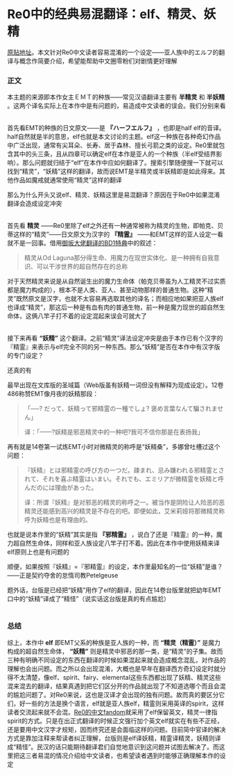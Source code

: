 # Re0中的经典易混翻译：elf、精灵、妖精



[原贴地址](https://tieba.baidu.com/p/5739294622)。本文针对Re0中文读者容易混淆的一个设定——亚人族中的エルフ的翻译与概念作简要介绍，希望能帮助中文圈零粉们对剧情更好理解


### 正文

本主题的来源即本作女主ＥＭＴ的种族——常见汉语翻译主要有 **半精灵** 和 **半妖精** 。这两个译名实际上在本作中是有问题的，易造成中文读者的误会。我们分别来看<br/>
<br/>

首先看EMT的种族的日文原文——是 **『ハーフエルフ』** ，也即是half elf的音译。half自然就是半的意思，elf也就是本文讨论的主题。elf这一种族在各种奇幻作品中广泛出现，通常有尖耳朵、长寿、居于森林、擅长弓箭之类的设定。Re0里就包含其中的头三条，且从四章可以确定elf在本作是亚人的一个种族（半elf受结界影响）。那么问题就归结于“elf”在本作中应如何翻译了。搜索引擎随便搜一下就可以找到“精灵”，“妖精”这样的翻译，故而说EMT是半精灵或半妖精即是如此得来。其他作品如魔戒就通常使用“精灵”这样的翻译

那么为什么开头又说elf、精灵、妖精这里是易混翻译？原因在于Re0中如果混淆翻译会造成设定冲突<br/>
<br/>

首先看 **精灵** ——Re0里除了elf之外还有一种通常被称为精灵的生物，即帕克、贝蒂这样的“精灵”——日文原文为汉字的 **『精霊』** ——和EMT这样的亚人设定一看就不是一回事。借用[御坂大佬翻译的BD1特典](https://tieba.baidu.com/p/5739294622)中的叙述：

> 精灵从Od Laguna那分得生命、用魔力在现世实体化、是一种拥有自我意识、可以干涉世界的超自然存在的总称

对于天然精灵来说是从自然诞生出的魔力生命体（帕克贝蒂虽为人工精灵不过实质都是魔力构成的），根本不是人类、亚人、甚至动物那样的普通生物。这种“精灵”既然原文是汉字，也就不太容易再选取其他的译名；而相应地如果把亚人族elf也译成“精灵”，那这后一种是有血有肉的普通生物，前一种是魔力现世的超自然生命体，这俩八竿子打不着的设定混起来误会可就大了<br/>
<br/>

接下来再看 **“妖精”** 这个翻译。之前“精灵”译法设定冲突是由于本作已有个汉字的『精霊』来表示与elf完全不同的另一种东西。那么“妖精”是否在本作中有汉字版的专门设定？

还真的有

最早出现在文库版的圣域篇（Web版虽有妖精一词但没有解释为现成设定）。12卷486称赞EMT像月夜的妖精那段：

> 「──? だって、妖精って邪精霊の一種でしょ? 褒め言葉なんて騙されません」
>
> 译：「——?妖精是邪恶精灵中的一种吧?我可不信你那是在表扬我」

再有就是14卷第一试炼EMT小时对微精灵的称呼是“妖精桑”，多娜曾吐槽过这个问题：

> 『妖精』とは邪精霊の呼び方の一つだ。疎まれ、忌み嫌われる邪精霊とされて、それを喜ぶ精霊はいまい。それでも、エミリアが微精霊を妖精と呼んだのには理由があった。
>
> 译：所谓『妖精』是对邪恶的精灵的称呼之一。被当作是阴险让人险恶的恶精灵还能感到高兴的精灵是不存在的吧。即便如此，艾米莉娅将那微精灵称呼为妖精也是有理由的。

也就是说本作里的“妖精”其实是指 **『邪精霊』** ，说白了还是『精霊』的一种，魔力超自然生命体，同样和亚人族设定八竿子打不着。因此在本作中使用妖精来译elf原则上也是有问题的

顺便，如果按照『妖精』=『邪精霊』的设定，本作里最知名的一位“妖精”是谁？——正是契约夺舍的怠惰司教Petelgeuse

题外话，台版是已经把“妖精”用作了elf的翻译，因此在14卷台版里就把幼年EMT口中的“妖精”译成了“精怪”（说实话这台版是真的有点尴尬）<br/>
<br/>

### 总结

综上，本作中 **elf** 即EMT父系的种族是亚人族的一种，而 **“精灵（精霊）”** 是魔力构成的超自然生命体， **“妖精”** 则是精灵中邪恶的那一类，是“精灵”的子集。故而三种有明确不同设定的东西在翻译的时候如果混起来就会造成概念混乱，对作品的理解也会出问题。而之所以会出现混淆，大概也是早年在翻译西方奇幻设定时就分得不太清楚，像elf、spirit、fairy、elemental这些东西都出现了妖精、精灵这些混来混去的翻译，结果真遇到把它们区分开的作品就出现了不知道选哪个而且会混的尴尬问题了。对Re0来说，这也是汉译才会出现的独有问题。故而真的要区分它们，好一些的方法是换个语言，elf就是亚人族elf，精霊则采用英译的spirit，这样读者交流起来就不会混。[Re0的中文fandom](https://rezero.fandom.com/zh/wiki/Elf)就采用了elf保留英文，精灵一律指spirit的方式。只是在出正式翻译的时候正文强行加个英文elf就实在有些不正经，还是要用中文汉字才规矩，因而终究还是会面临这样的问题。目前简中官译的解决方式是靠加注释来帮读者纠正理解，台版则是elf译妖精，精霊译精灵，妖精则译成“精怪”。民汉的话只能期待翻译君们自觉地意识到这问题并试图去解决了。而这里把这三者易混的情况介绍给中文读者，也希望读者遇到时能够正确理解本作的设定
